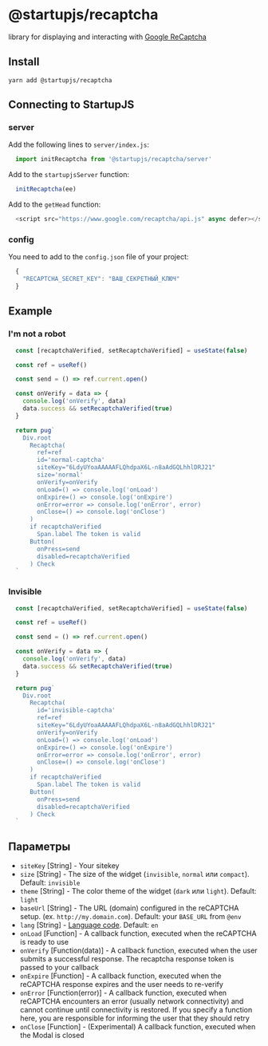 # @startupjs/recaptcha

library for displaying and interacting with [Google ReCaptcha](https://www.google.com/recaptcha/about/)

## Install

`yarn add @startupjs/recaptcha`

## Connecting to StartupJS

### server

Add the following lines to `server/index.js`:
```js
  import initRecaptcha from '@startupjs/recaptcha/server'
```
Add to the `startupjsServer` function:
```js
  initRecaptcha(ee)
```
Add to the `getHead` function:
```js
  <script src="https://www.google.com/recaptcha/api.js" async defer></script>
```

### config

You need to add to the `config.json` file of your project:
```js
  {
    "RECAPTCHA_SECRET_KEY": "ВАШ_СЕКРЕТНЫЙ_КЛЮЧ"
  }
```

## Example

### I'm not a robot
```jsx example
  const [recaptchaVerified, setRecaptchaVerified] = useState(false)

  const ref = useRef()

  const send = () => ref.current.open()

  const onVerify = data => {
    console.log('onVerify', data)
    data.success && setRecaptchaVerified(true)
  }

  return pug`
    Div.root
      Recaptcha(
        ref=ref
        id='normal-captcha'
        siteKey="6LdyUYoaAAAAAFLQhdpaX6L-n8aAdGQLhhlDRJ21"
        size='normal'
        onVerify=onVerify
        onLoad=() => console.log('onLoad')
        onExpire=() => console.log('onExpire')
        onError=error => console.log('onError', error)
        onClose=() => console.log('onClose')
      )
      if recaptchaVerified
        Span.label The token is valid
      Button(
        onPress=send
        disabled=recaptchaVerified
      ) Check
  `
```

### Invisible
```js
  const [recaptchaVerified, setRecaptchaVerified] = useState(false)

  const ref = useRef()

  const send = () => ref.current.open()

  const onVerify = data => {
    console.log('onVerify', data)
    data.success && setRecaptchaVerified(true)
  }

  return pug`
    Div.root
      Recaptcha(
        id='invisible-captcha'
        ref=ref
        siteKey="6LdyUYoaAAAAAFLQhdpaX6L-n8aAdGQLhhlDRJ21"
        onVerify=onVerify
        onLoad=() => console.log('onLoad')
        onExpire=() => console.log('onExpire')
        onError=error => console.log('onError', error)
        onClose=() => console.log('onClose')
      )
      if recaptchaVerified
        Span.label The token is valid
      Button(
        onPress=send
        disabled=recaptchaVerified
      ) Check
  `
```

## Параметры

 - `siteKey` [String] - Your sitekey
 - `size` [String] - The size of the widget (`invisible`, `normal` или `compact`). Default: `invisible`
 - `theme` [String] - The color theme of the widget (`dark` или `light`). Default: `light`
 - `baseUrl` [String] - The URL (domain) configured in the reCAPTCHA setup. (ex. `http://my.domain.com`). Default: your `BASE_URL` from `@env`
 - `lang` [String] - [Language code](https://developers.google.com/recaptcha/docs/language). Default: `en`
 - `onLoad` [Function] - A callback function, executed when the reCAPTCHA is ready to use
 - `onVerify` [Function(data)] - A callback function, executed when the user submits a successful response. The recaptcha response token is passed to your callback
 - `onExpire` [Function] - A callback function, executed when the reCAPTCHA response expires and the user needs to re-verify
 - `onError` [Function(error)] - A callback function, executed when reCAPTCHA encounters an error (usually network connectivity) and cannot continue until connectivity is restored. If you specify a function here, you are responsible for informing the user that they should retry
 - `onClose` [Function] - (Experimental) A callback function, executed when the Modal is closed
